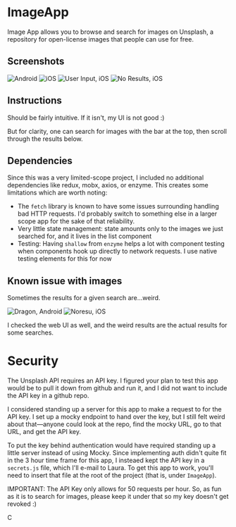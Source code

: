 # ImageApp
Image App allows you to browse and search for images on Unsplash, a repository for open-license images that people can use for free. 

## Screenshots
![Android](https://chelseatroy.com/wp-content/uploads/2019/04/Screen-Shot-2019-04-09-at-8.55.54-PM.png)
![iOS](https://chelseatroy.com/wp-content/uploads/2019/04/Screen-Shot-2019-04-09-at-8.52.29-PM.png)
![User Input, iOS](https://chelseatroy.com/wp-content/uploads/2019/04/Screen-Shot-2019-04-09-at-8.52.11-PM.png)
![No Results, iOS](https://chelseatroy.com/wp-content/uploads/2019/04/Screen-Shot-2019-04-10-at-1.56.39-PM.png)

## Instructions
Should be fairly intuitive. If it isn't, my UI is not good :)

But for clarity, one can search for images with the bar at the top, then scroll through the results below.

## Dependencies
Since this was a very limited-scope project, I included no additional dependencies like redux, mobx, axios, or enzyme. This creates some limitations which are worth noting:

- The `fetch` library is known to have some issues surrounding handling bad HTTP requests. I'd probably switch to something else in a larger scope app for the sake of that reliability.
- Very little state management: state amounts only to the images we just searched for, and it lives in the list component
- Testing: Having `shallow` from `enzyme` helps a lot with component testing when components hook up directly to network requests. I use native testing elements for this for now

## Known issue with images
Sometimes the results for a given search are...weird. 

![Dragon, Android](https://chelseatroy.com/wp-content/uploads/2019/04/Screen-Shot-2019-04-09-at-8.57.03-PM.png)
![Noresu, iOS](https://chelseatroy.com/wp-content/uploads/2019/04/Screen-Shot-2019-04-09-at-8.51.19-PM.png)

I checked the web UI as well, and the weird results are the actual results for some searches. 

# Security
The Unsplash API requires an API key. I figured your plan to test this app would be to pull it down from github and run it, and I did not want to include the API key in a github repo.

I considered standing up a server for this app to make a request to for the API key. I set up a mocky endpoint to hand over the key, but I still felt weird about that—anyone could look at the repo, find the mocky URL, go to that URL, and get the API key.

To put the key behind authentication would have required standing up a little server instead of using Mocky. Since implementing auth didn't quite fit in the 3 hour time frame for this app,
I insteaed kept the API key in a `secrets.js` file, which I'll e-mail to Laura. To get this app to work, you'll need to insert that file at the root of the project (that is, under `ImageApp`).

IMPORTANT: The API Key only allows for 50 requests per hour. So, as fun as it is to search for images, please keep it under that so my key doesn't get revoked :)

C

